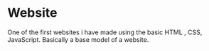 # Website
One of the first websites i have made using the basic HTML , CSS, JavaScript. Basically a base model of a website.
